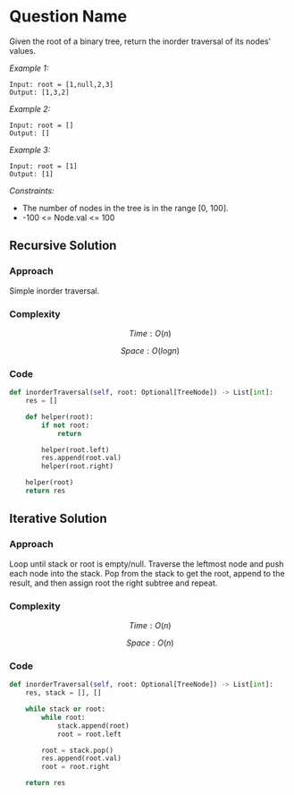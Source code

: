 # Question Name
Given the root of a binary tree, return the inorder traversal of its nodes' values.

*Example 1:*

```
Input: root = [1,null,2,3]
Output: [1,3,2]
```

*Example 2:*

```
Input: root = []
Output: []
```

*Example 3:*

```
Input: root = [1]
Output: [1]
```

*Constraints:*

* The number of nodes in the tree is in the range [0, 100].
* -100 <= Node.val <= 100

## Recursive Solution

### Approach
Simple inorder traversal.

### Complexity
$$Time: O(n)$$

$$Space: O(logn)$$

### Code
```py
def inorderTraversal(self, root: Optional[TreeNode]) -> List[int]:
    res = []

    def helper(root):
        if not root:
            return

        helper(root.left)
        res.append(root.val)
        helper(root.right)

    helper(root)
    return res
```

## Iterative Solution

### Approach
Loop until stack or root is empty/null. Traverse the leftmost node and push each node into the stack. Pop from the stack to get the root, append to the result, and then assign root the right subtree and repeat.

### Complexity
$$Time: O(n)$$

$$Space: O(n)$$

### Code
```py
def inorderTraversal(self, root: Optional[TreeNode]) -> List[int]:
    res, stack = [], []

    while stack or root:
        while root:
            stack.append(root)
            root = root.left

        root = stack.pop()
        res.append(root.val)
        root = root.right

    return res
```